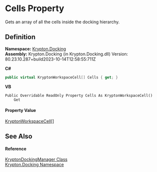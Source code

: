 # Cells Property


Gets an array of all the cells inside the docking hierarchy.



## Definition
**Namespace:** <a href="98399376-cf41-9454-4b4d-4fab2ca20bc7.md">Krypton.Docking</a>  
**Assembly:** Krypton.Docking (in Krypton.Docking.dll) Version: 80.23.10.287+build2023-10-14T12:58:55:711Z

**C#**
``` C#
public virtual KryptonWorkspaceCell[] Cells { get; }
```
**VB**
``` VB
Public Overridable ReadOnly Property Cells As KryptonWorkspaceCell()
	Get
```



#### Property Value
<a href="b97e121c-fcc0-2249-475a-015f2aa73754.md">KryptonWorkspaceCell</a>[]

## See Also


#### Reference
<a href="6c9c237d-95cb-a4ce-72c6-cd7684d3287e.md">KryptonDockingManager Class</a>  
<a href="98399376-cf41-9454-4b4d-4fab2ca20bc7.md">Krypton.Docking Namespace</a>  
